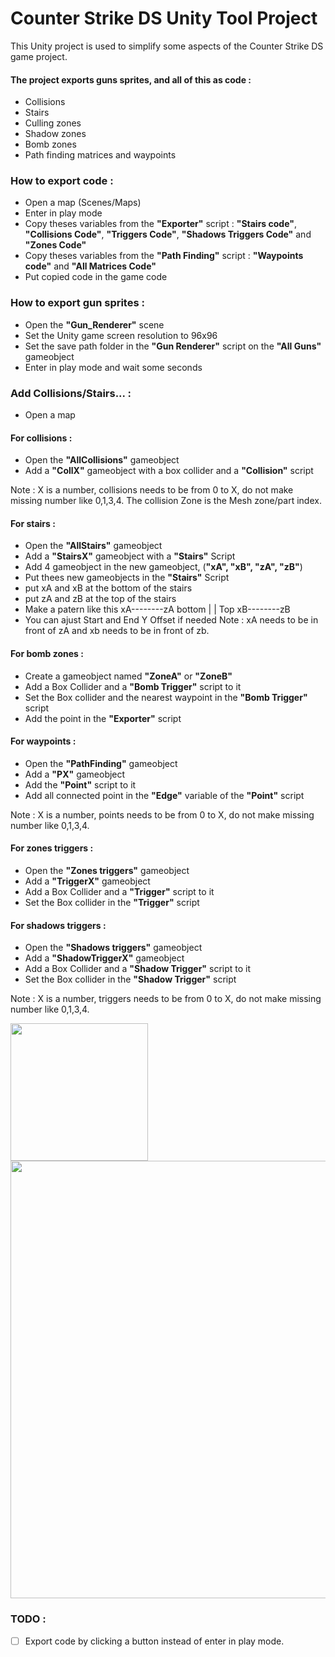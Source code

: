 # Counter Strike DS Unity Tool Project

This Unity project is used to simplify some aspects of the Counter Strike DS game project.

#### The project exports guns sprites, and all of this as code :
- Collisions
- Stairs
- Culling zones
- Shadow zones
- Bomb zones
- Path finding matrices and waypoints

### **How to export code :**
- Open a map (Scenes/Maps)
- Enter in play mode
- Copy theses variables from the **"Exporter"** script : **"Stairs code"**, **"Collisions Code"**, **"Triggers Code"**, **"Shadows Triggers Code"** and **"Zones Code"**
- Copy theses variables from the **"Path Finding"** script : **"Waypoints code"** and **"All Matrices Code"**
- Put copied code in the game code

### **How to export gun sprites :**
- Open the **"Gun_Renderer"** scene
- Set the Unity game screen resolution to 96x96
- Set the save path folder in the **"Gun Renderer"** script on the **"All Guns"** gameobject
- Enter in play mode and wait some seconds

### **Add Collisions/Stairs... :**
- Open a map
#### For collisions : 
- Open the **"AllCollisions"** gameobject
- Add a **"CollX"** gameobject with a box collider and a **"Collision"** script

Note : X is a number, collisions needs to be from 0 to X, do not make missing number like 0,1,3,4. The collision Zone is the Mesh zone/part index.
#### For stairs : 
- Open the **"AllStairs"** gameobject
- Add a **"StairsX"** gameobject with a **"Stairs"** Script
- Add 4 gameobject in the new gameobject, (**"xA", "xB", "zA", "zB"**)
- Put thees new gameobjects in the **"Stairs"** Script
- put xA and xB at the bottom of the stairs
- put zA and zB at the top of the stairs
- Make a patern like this xA--------zA
                  bottom  |         | Top
                          xB--------zB
- You can ajust Start and End Y Offset if needed
Note : xA needs to be in front of zA and xb needs to be in front of zb.

#### For bomb zones : 
- Create a gameobject named **"ZoneA"** or **"ZoneB"**
- Add a Box Collider and a **"Bomb Trigger"** script to it
- Set the Box collider and the nearest waypoint in the **"Bomb Trigger"** script 
- Add the point in the **"Exporter"** script

#### For waypoints :
- Open the **"PathFinding"** gameobject
- Add a **"PX"** gameobject
- Add the **"Point"** script to it
- Add all connected point in the **"Edge"** variable of the **"Point"** script

Note : X is a number, points needs to be from 0 to X, do not make missing number like 0,1,3,4.

#### For zones triggers :
- Open the **"Zones triggers"** gameobject
- Add a **"TriggerX"** gameobject
- Add a Box Collider and a **"Trigger"** script to it
- Set the Box collider in the **"Trigger"** script 

#### For shadows triggers :
- Open the **"Shadows triggers"** gameobject
- Add a **"ShadowTriggerX"** gameobject
- Add a Box Collider and a **"Shadow Trigger"** script to it
- Set the Box collider in the **"Shadow Trigger"** script 

Note : X is a number, triggers needs to be from 0 to X, do not make missing number like 0,1,3,4.

<img src="https://user-images.githubusercontent.com/39272935/176427102-248458c3-ce47-4a55-b80c-604b51b71a7e.png" width="220">
<img src="https://user-images.githubusercontent.com/39272935/176427368-4fda5ce1-f56a-4a73-8066-8b424a88ba4a.png" width="700">

### TODO :
- [ ] Export code by clicking a button instead of enter in play mode.
